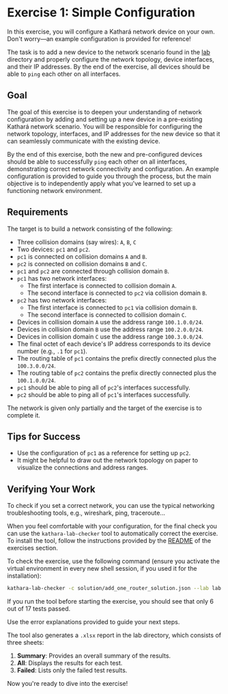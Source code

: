 # Exercise 1: Simple Configuration

In this exercise, you will configure a Kathará network device on your own. Don't worry—an example configuration is
provided for reference!

The task is to add a new device to the network scenario found in the [lab](lab) directory and properly configure the
network topology, device interfaces, and their IP addresses.
By the end of the exercise, all devices should be able to `ping` each other on all interfaces.

## Goal

The goal of this exercise is to deepen your understanding of network configuration by adding and setting up a new device
in a pre-existing Kathará network scenario. You will be responsible for configuring the network topology, interfaces,
and IP addresses for the new device so that it can seamlessly communicate with the existing device.

By the end of this exercise, both the new and pre-configured devices should be able to successfully `ping` each other on
all interfaces, demonstrating correct network connectivity and configuration. An example configuration is provided to
guide you through the process, but the main objective is to independently apply what you've learned to set up a
functioning network environment.

## Requirements

The target is to build a network consisting of the following:
- Three collision domains (say wires): `A`, `B`, `C` 
- Two devices: `pc1` and `pc2`.
- `pc1` is connected on collision domains `A` and `B`.
- `pc2` is connected on collision domains `B` and `C`.
- `pc1` and `pc2` are connected through collision domain `B`.
- `pc1` has two network interfaces:
    - The first interface is connected to collision domain `A`.
    - The second interface is connected to `pc2` via collision domain `B`.
- `pc2` has two network interfaces:
    - The first interface is connected to `pc1` via collision domain `B`.
    - The second interface is connected to collision domain `C`.
- Devices in collision domain `A` use the address range `100.1.0.0/24`.
- Devices in collision domain `B` use the address range `100.2.0.0/24`.
- Devices in collision domain `C` use the address range `100.3.0.0/24`.
- The final octet of each device's IP address corresponds to its device number (e.g., `.1` for `pc1`).
- The routing table of `pc1` contains the prefix directly connected plus the `100.3.0.0/24`.
- The routing table of `pc2` contains the prefix directly connected plus the `100.1.0.0/24`.
- `pc1` should be able to ping all of `pc2`'s interfaces successfully.
- `pc2` should be able to ping all of `pc1`'s interfaces successfully.

The network is given only partially and the target of the exercise is to complete it.

## Tips for Success

- Use the configuration of `pc1` as a reference for setting up `pc2`.
- It might be helpful to draw out the network topology on paper to visualize the connections and address ranges.

## Verifying Your Work

To check if you set a correct network, you can use the typical networking troubleshooting tools, e.g., wireshark, ping, traceroute...

When you feel comfortable with your configuration, for the final check you can use the `kathara-lab-checker` tool to automatically correct the exercise. To install
the tool, follow the instructions provided by the [README](../README.md) of the exercises section.

To check the exercise, use the following command (ensure you activate the virtual environment in every new shell
session, if you used it for the installation):

```bash
kathara-lab-checker -c solution/add_one_router_solution.json --lab lab --no-cache
```

If you run the tool before starting the exercise, you should see that only 6 out of 17 tests passed.

Use the error explanations provided to guide your next steps.

The tool also generates a `.xlsx` report in the lab directory, which consists of three sheets:

1. **Summary**: Provides an overall summary of the results.
2. **All**: Displays the results for each test.
3. **Failed**: Lists only the failed test results.

Now you're ready to dive into the exercise!



